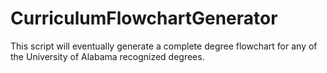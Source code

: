 # CurriculumFlowchartGenerator
This script will eventually generate a complete degree flowchart for any of the University of Alabama recognized degrees.
